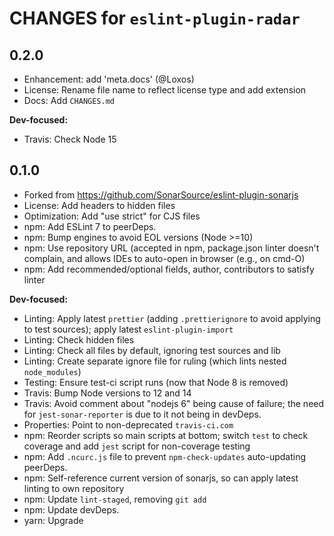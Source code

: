 # CHANGES for `eslint-plugin-radar`

## 0.2.0

- Enhancement: add 'meta.docs' (@Loxos)
- License: Rename file name to reflect license type and add extension
- Docs: Add `CHANGES.md`

**Dev-focused:**

- Travis: Check Node 15

## 0.1.0

- Forked from <https://github.com/SonarSource/eslint-plugin-sonarjs>
- License: Add headers to hidden files
- Optimization: Add "use strict" for CJS files
- npm: Add ESLint 7 to peerDeps.
- npm: Bump engines to avoid EOL versions (Node >=10)
- npm: Use repository URL (accepted in npm, package.json linter doesn't
  complain, and allows IDEs to auto-open in browser (e.g., on cmd-O)
- npm: Add recommended/optional fields, author, contributors to satisfy linter

**Dev-focused:**

- Linting: Apply latest `prettier` (adding `.prettierignore` to avoid applying
    to test sources); apply latest `eslint-plugin-import`
- Linting: Check hidden files
- Linting: Check all files by default, ignoring test sources and lib
- Linting: Create separate ignore file for ruling (which lints nested
    `node_modules`)
- Testing: Ensure test-ci script runs (now that Node 8 is removed)
- Travis: Bump Node versions to 12 and 14
- Travis: Avoid comment about "nodejs 6" being cause of failure; the need
  for `jest-sonar-reporter` is due to it not being in devDeps.
- Properties: Point to non-deprecated `travis-ci.com`
- npm: Reorder scripts so main scripts at bottom; switch `test` to check
  coverage and add `jest` script for non-coverage testing
- npm: Add `.ncurc.js` file to prevent `npm-check-updates` auto-updating peerDeps.
- npm: Self-reference current version of sonarjs, so can apply latest linting
  to own repository
- npm: Update `lint-staged`, removing `git add`
- npm: Update devDeps.
- yarn: Upgrade
